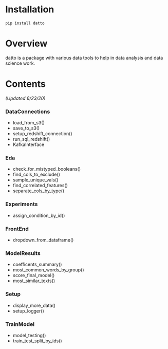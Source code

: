 # Installation

`pip install datto`

# Overview

datto is a package with various data tools to help in data analysis and data science work.

# Contents

_(Updated 6/23/20)_

### DataConnections

- load_from_s3()
- save_to_s3()
- setup_redshift_connection()
- run_sql_redshift()
- KafkaInterface

### Eda

- check_for_mistyped_booleans()
- find_cols_to_exclude()
- sample_unique_vals()
- find_correlated_features()
- separate_cols_by_type()

### Experiments

- assign_condition_by_id()

### FrontEnd

- dropdown_from_dataframe()

### ModelResults

- coefficents_summary()
- most_common_words_by_group()
- score_final_model()
- most_similar_texts()

### Setup

- display_more_data()
- setup_logger()

### TrainModel

- model_testing()
- train_test_split_by_ids()
